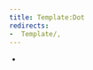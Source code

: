 ```yaml
---
title: Template:Dot
redirects:
-  Template/,
---
```


&nbsp;<span style="font-weight:normal;">•</span>&#32;